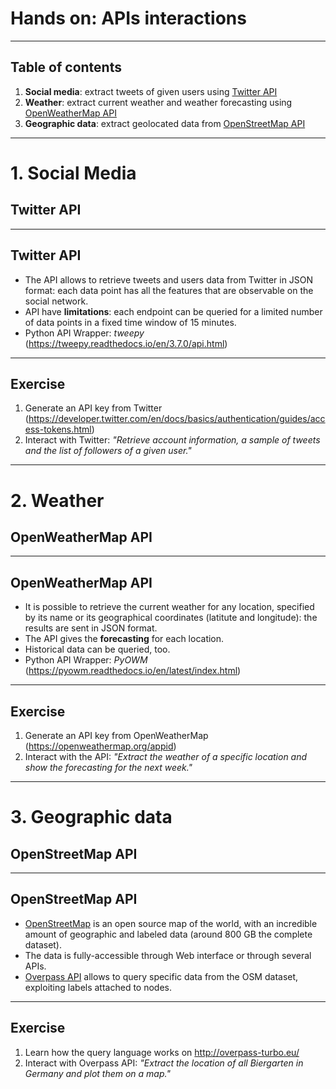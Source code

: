 # Hands on: APIs interactions

---

## Table of contents

1) **Social media**: extract tweets of given users using [Twitter API](https://developer.twitter.com/en/docs.html)
2) **Weather**: extract current weather and weather forecasting using [OpenWeatherMap API](https://openweathermap.org/)
3) **Geographic data**: extract geolocated data from [OpenStreetMap API](https://wiki.openstreetmap.org/wiki/API)

---

# 1. Social Media
## Twitter API

---

## Twitter API

* The API allows to retrieve tweets and users data from Twitter in JSON format: each data point has all the features that are observable on the social network.
* API have **limitations**: each endpoint can be queried for a limited number of data points in a fixed time window of 15 minutes.
* Python API Wrapper: _tweepy_ (https://tweepy.readthedocs.io/en/3.7.0/api.html)

---

## Exercise

1) Generate an API key from Twitter (https://developer.twitter.com/en/docs/basics/authentication/guides/access-tokens.html)
2) Interact with Twitter: 
_"Retrieve account information, a sample of tweets and the list of followers of a given user."_

---

# 2. Weather
## OpenWeatherMap API

---

## OpenWeatherMap API

* It is possible to retrieve the current weather for any location, specified by its name or its geographical coordinates (latitute and longitude): the results are sent in JSON format.
* The API gives the **forecasting** for each location.
* Historical data can be queried, too.
* Python API Wrapper: _PyOWM_ (https://pyowm.readthedocs.io/en/latest/index.html)

---

## Exercise

1) Generate an API key from OpenWeatherMap (https://openweathermap.org/appid)
2) Interact with the API:
 _"Extract the weather of a specific location and show the forecasting for the next week."_

---


# 3. Geographic data
## OpenStreetMap API

---

## OpenStreetMap API

* [OpenStreetMap](https://www.openstreetmap.org/) is an open source map of the world, with an incredible amount of geographic and labeled data (around 800 GB the complete dataset).
* The data is fully-accessible through Web interface or through several APIs.
* [Overpass API](http://overpass-api.de/) allows to query specific data from the OSM dataset, exploiting labels attached to nodes.

---

## Exercise

1) Learn how the query language works on http://overpass-turbo.eu/
2) Interact with Overpass API:
_"Extract the location of all Biergarten in Germany and plot them on a map."_
